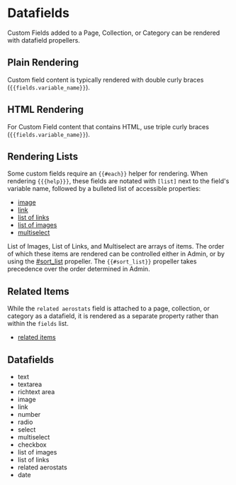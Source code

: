 # Datafields
Custom Fields added to a Page, Collection, or Category can be rendered with datafield propellers. 

## Plain Rendering
Custom field content is typically rendered with double curly braces (`{{fields.variable_name}}`). 

## HTML Rendering
For Custom Field content that contains HTML, use triple curly braces (`{{fields.variable_name}}`).

## Rendering Lists
Some custom fields require an `{{#each}}` helper for rendering. When rendering `{{{help}}}`, these fields are notated with `[list]` next to the field's variable name, followed by a bulleted list of accessible properties:
- [image](https://airshipcms.io/documentation/view/datafields#user-content-image)
- [link](https://airshipcms.io/documentation/view/datafields#user-content-link)
- [list of links](https://airshipcms.io/documentation/view/datafields#user-content-list-of-links)
- [list of images](https://airshipcms.io/documentation/view/datafields#user-content-list-of-images)
- [multiselect](https://airshipcms.io/documentation/view/datafields#user-content-multiselect)

List of Images, List of Links, and Multiselect are arrays of items. The order of which these items are rendered can be controlled either in Admin, or by using the [#sort_list](https://airshipcms.io/documentation/view/propeller-helpers#user-content-sort_list) propeller. The `{{#sort_list}}` propeller takes precedence over the order determined in Admin.

## Related Items
While the `related aerostats` field is attached to a page, collection, or category as a datafield, it is rendered as a separate property rather than within the `fields` list.
- [related items](https://airshipcms.io/documentation/view/datafields#user-content-related-items)

## Datafields
- text
- textarea
- richtext area
- image
- link
- number
- radio
- select
- multiselect
- checkbox
- list of images
- list of links
- related aerostats
- date
